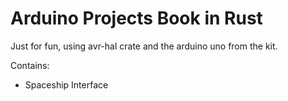 # Arduino Projects Book in Rust

Just for fun, using avr-hal crate and the arduino uno from the kit.

Contains:

- Spaceship Interface
